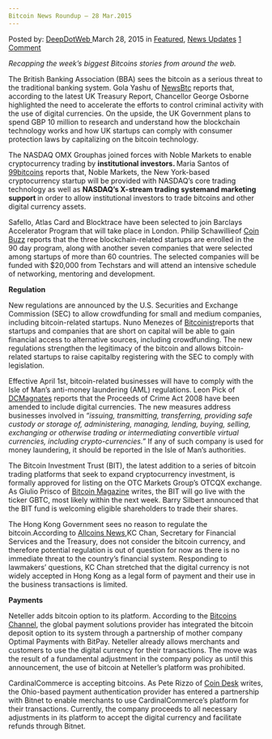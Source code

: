```yaml
---
Bitcoin News Roundup – 28 Mar.2015
---
```

<article class="post-listing post-9738 post type-post status-publish format-standard has-post-thumbnail hentry category-deepdot-news category-news-updates tag-2518 tag-bitcoin tag-mar2015 tag-news tag-roundup">
<div class="post-inner">
<span>Posted by: <a href="https://www.deepdotweb.com/author/admin/" title="">DeepDotWeb </a></span>
<span>March 28, 2015</span>
<span>in <a href="https://www.deepdotweb.com/category/deepdot-news/" rel="category tag">Featured</a>, <a href="https://www.deepdotweb.com/category/news-updates/" rel="category tag">News Updates</a></span>
<span><a href="https://www.deepdotweb.com/2015/03/28/bitcoin-news-roundup-28-mar-2015/#comments">1 Comment</a></span>


<p><em>Recapping the week&#8217;s biggest Bitcoins stories from around the web. </em></p>
<p>The British Banking Association (BBA) sees the bitcoin as a serious threat to the traditional banking system. Gola Yashu of <a href="http://www.newsbtc.com/2015/03/26/uk-treasury-report-government-to-curb-bitcoin-transactions/">NewsBtc</a> reports that, according to the latest UK Treasury Report, Chancellor George Osborne highlighted the need to accelerate the efforts to control criminal activity with the use of digital currencies. On the upside, the UK Government plans to spend GBP 10 million to research and understand how the blockchain technology works and how UK startups can comply with consumer protection laws by capitalizing on the bitcoin technology.</p>
<p>The NASDAQ OMX Grouphas joined forces with Noble Markets to enable cryptocurrency trading by <strong>institutional investors. </strong>Maria Santos of <a href="http://99bitcoins.com/investors-trade-cryptocurrency-noble-markets-nasdaq-trading-technology/">99bitcoins</a> reports that, Noble Markets, the New York-based cryptocurrency startup will be provided with NASDAQ’s core trading technology as well as <strong>NASDAQ’s X-stream trading systemand marketing support </strong>in order to allow institutional investors to trade bitcoins and other digital currency assets.</p>
<p>Safello, Atlas Card and Blocktrace have been selected to join Barclays Accelerator Program that will take place in London. Philip Schawillieof <a href="http://www.coinbuzz.com/2015/03/24/three-blockchain-startups-enter-barclays-accelerator/">Coin Buzz</a> reports that the three blockchain-related startups are enrolled in the 90 day program, along with another seven companies that were selected among startups of more than 60 countries. The selected companies will be funded with $20,000 from Techstars and will attend an intensive schedule of networking, mentoring and development.</p>
<p><strong>Regulation</strong></p>
<p>New regulations are announced by the U.S. Securities and Exchange Commission (SEC) to allow crowdfunding for small and medium companies, including bitcoin-related startups. Nuno Menezes of <a href="http://bitcoinist.net/sec-facilitates-smaller-companies-access-capital/">Bitcoinist</a>reports that startups and companies that are short on capital will be able to gain financial access to alternative sources, including crowdfunding. The new regulations strengthen the legitimacy of the bitcoin and allows bitcoin-related startups to raise capitalby registering with the SEC to comply with legislation.</p>
<p>Effective April 1st, bitcoin-related businesses will have to comply with the Isle of Man&#8217;s anti-money laundering (AML) regulations. Leon Pick of <a href="http://dcmagnates.com/bitcoin-paradise-isle-of-man-introduces-regulation-unlikely-to-impress/">DCMagnates</a> reports that the Proceeds of Crime Act 2008 have been amended to include digital currencies. The new measures address businesses involved in <em>“</em><em>issuing, transmitting, transferring, providing safe custody or storage of, administering, managing, lending, buying, selling, exchanging or otherwise trading or intermediating convertible virtual currencies, including crypto-currencies.”</em> If any of such company is used for money laundering, it should be reported in the Isle of Man&#8217;s authorities.</p>
<p>The Bitcoin Investment Trust (BIT), the latest addition to a series of bitcoin trading platforms that seek to expand cryptocurrency investment, is formally approved for listing on the OTC Markets Group’s OTCQX exchange. As Giulio Prisco of <a href="https://bitcoinmagazine.com/19760/bitcoin-investment-trust-bit-goes-live-ticker-gbtc/">Bitcoin Magazine</a> writes, the BIT will go live with the ticker GBTC, most likely within the next week. Barry Silbert announced that the BIT fund is welcoming eligible shareholders to trade their shares.</p>
<p>The Hong Kong Government sees no reason to regulate the bitcoin.According to <a href="http://allcoinsnews.com/2015/03/25/hong-kong-government-bitcoin-regulation-unnecessary-warns-highly-speculative-not-lawful-tender/">Allcoins News</a>,KC Chan, Secretary for Financial Services and the Treasury, does not consider the bitcoin currency, and therefore potential regulation is out of question for now as there is no immediate threat to the country’s financial system. Responding to lawmakers&#8217; questions, KC Chan stretched that the digital currency is not widely accepted in Hong Kong as a legal form of payment and their use in the business transactions is limited.</p>
<p><strong>Payments</strong></p>
<p>Neteller adds bitcoin option to its platform. According to the <a href="http://bitcoinschannel.com/payment-processor-neteller-changes-company-policy-to-add-bitcoin-option/">Bitcoins Channel</a>, the global payment solutions provider has integrated the bitcoin deposit option to its system through a partnership of mother company Optimal Payments with BitPay. Neteller already allows merchants and customers to use the digital currency for their transactions. The move was the result of a fundamental adjustment in the company policy as until this announcement, the use of bitcoin at Neteller’s platform was prohibited.</p>
<p>CardinalCommerce is accepting bitcoins. As Pete Rizzo of <a href="http://www.coindesk.com/cardinalcommerce-adds-bitcoin-to-merchant-payments-solution/">Coin Desk</a> writes, the Ohio-based payment authentication provider has entered a partnership with Bitnet to enable merchants to use CardinalCommerce’s platform for their transactions. Currently, the company proceeds to all necessary adjustments in its platform to accept the digital currency and facilitate refunds through Bitnet.</p>
</div>
<span style="display:none"><a href="https://www.deepdotweb.com/tag/28/" rel="tag">28</a> <a href="https://www.deepdotweb.com/tag/bitcoin/" rel="tag">bitcoin</a> <a href="https://www.deepdotweb.com/tag/mar2015/" rel="tag">mar2015</a> <a href="https://www.deepdotweb.com/tag/news/" rel="tag">news</a> <a href="https://www.deepdotweb.com/tag/roundup/" rel="tag">roundup</a></span> <span style="display:none" class="updated">2015-03-28</span>
<div style="display:none" class="vcard author" itemprop="author" itemscope itemtype="http://schema.org/Person"><strong class="fn" itemprop="name">